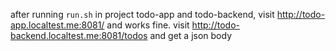 after running `run.sh` in project todo-app and todo-backend,
visit http://todo-app.localtest.me:8081/ and works fine.
visit http://todo-backend.localtest.me:8081/todos and get a json body